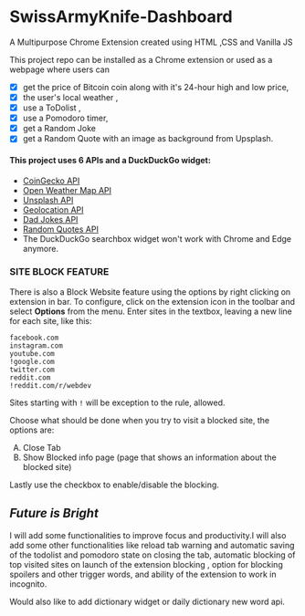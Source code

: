 # SwissArmyKnife-Dashboard

A Multipurpose Chrome Extension created using HTML ,CSS and Vanilla JS

This project repo can be installed as a Chrome extension or used as a webpage where users can

- [x] get the price of Bitcoin coin along with it's 24-hour high and low price,
- [x] the user's local weather ,
- [x] use a ToDolist ,
- [x] use a Pomodoro timer,
- [x] get a Random Joke
- [x] get a Random Quote
      with an image as background from Upsplash.

#### This project uses 6 APIs and a DuckDuckGo widget:

- [CoinGecko API](https://www.coingecko.com/en/api/documentation)
- [Open Weather Map API](https://openweathermap.org/current)
- [Unsplash API](https://unsplash.com/documentation#get-a-random-photo)
- [Geolocation API](https://developer.mozilla.org/en-US/docs/Web/API/Geolocation_API/Using_the_Geolocation_API#getting_the_current_position)
- [Dad Jokes API](https://icanhazdadjoke.com/slack)
- [Random Quotes API](https://api.quotable.io/random)
- The DuckDuckGo searchbox widget won't work with Chrome and Edge anymore.

### SITE BLOCK FEATURE

There is also a Block Website feature using the options by right clicking on extension in bar.
To configure, click on the extension icon in the toolbar and select **Options** from the menu. Enter sites in the textbox, leaving a new line for each site, like this:

```
facebook.com
instagram.com
youtube.com
!google.com
twitter.com
reddit.com
!reddit.com/r/webdev
```

Sites starting with `!` will be exception to the rule, allowed.

Choose what should be done when you try to visit a blocked site, the options are:

<ol type="A">
<li>Close Tab</li>
<li>Show Blocked info page (page that shows an information about the blocked site)</li>
</ol>

Lastly use the checkbox to enable/disable the blocking.

## **_Future is Bright_**

I will add some functionalities to improve focus and productivity.I will also add some other functionalities like reload tab warning and automatic saving of the todolist and pomodoro state on closing the tab, automatic blocking of top visited sites on launch of the extension blocking , option for blocking spoilers and other trigger words, and ability of the extension to work in incognito.

Would also like to add dictionary widget or daily dictionary new word api.
